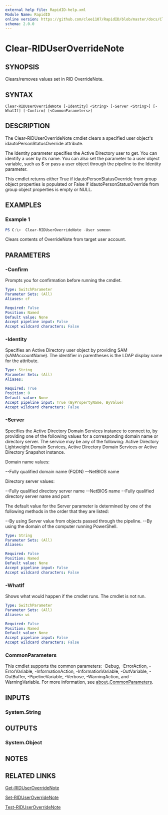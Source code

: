 ```yaml
---
external help file: RapidID-help.xml
Module Name: RapidID
online version: https://github.com/clee1107/RapidID/blob/master/docs/Clear-RIDUserOverrideNote.md
schema: 2.0.0
---
```


# Clear-RIDUserOverrideNote

## SYNOPSIS
Clears/removes values set in RID OverrideNote.

## SYNTAX

```
Clear-RIDUserOverrideNote [-Identity] <String> [-Server <String>] [-WhatIf] [-Confirm] [<CommonParameters>]
```

## DESCRIPTION
The Clear-RIDUserOverrideNote cmdlet clears a specified user object's idautoPersonStatusOverride attribute.

The Identity parameter specifies the Active Directory user to get. You can identify a user by its name. You can also set the parameter to a user object variable, such as $<localGroupObject> or pass a user object through the pipeline to the Identity parameter.

This cmdlet returns either True if idautoPersonStatusOverride from group object properties is populated or False if idautoPersonStatusOverride from group object properties is empty or NULL.


## EXAMPLES

### Example 1
```powershell
PS C:\>  Clear-RIDUserOverrideNote -User someon
```

Clears contents of OverrideNote from target user account.

## PARAMETERS

### -Confirm
Prompts you for confirmation before running the cmdlet.

```yaml
Type: SwitchParameter
Parameter Sets: (All)
Aliases: cf

Required: False
Position: Named
Default value: None
Accept pipeline input: False
Accept wildcard characters: False
```

### -Identity
Specifies an Active Directory user object by providing SAM (sAMAccountName). The identifier in parentheses is the LDAP display name for the attribute.

```yaml
Type: String
Parameter Sets: (All)
Aliases:

Required: True
Position: 0
Default value: None
Accept pipeline input: True (ByPropertyName, ByValue)
Accept wildcard characters: False
```

### -Server
Specifies the Active Directory Domain Services instance to connect to, by providing one of the following values for a corresponding domain name or directory server. The service may be any of the following: Active Directory Lightweight Domain Services, Active Directory Domain Services or Active Directory Snapshot instance.

Domain name values:

--Fully qualified domain name (FQDN)
--NetBIOS name

Directory server values:

--Fully qualified directory server name
--NetBIOS name
--Fully qualified directory server name and port

The default value for the Server parameter is determined by one of the following methods in the order that they are listed:

--By using Server value from objects passed through the pipeline.
--By using the domain of the computer running PowerShell.

```yaml
Type: String
Parameter Sets: (All)
Aliases:

Required: False
Position: Named
Default value: None
Accept pipeline input: False
Accept wildcard characters: False
```

### -WhatIf
Shows what would happen if the cmdlet runs.
The cmdlet is not run.

```yaml
Type: SwitchParameter
Parameter Sets: (All)
Aliases: wi

Required: False
Position: Named
Default value: None
Accept pipeline input: False
Accept wildcard characters: False
```

### CommonParameters
This cmdlet supports the common parameters: -Debug, -ErrorAction, -ErrorVariable, -InformationAction, -InformationVariable, -OutVariable, -OutBuffer, -PipelineVariable, -Verbose, -WarningAction, and -WarningVariable. For more information, see [about_CommonParameters](http://go.microsoft.com/fwlink/?LinkID=113216).

## INPUTS

### System.String

## OUTPUTS

### System.Object
## NOTES

## RELATED LINKS
[Get-RIDUserOverrideNote](https://github.com/clee1107/RapidID/blob/master/docs/Get-RIDUserOverrideNote.md)

[Set-RIDUserOverrideNote](https://github.com/clee1107/RapidID/blob/master/docs/Set-RIDUserOverrideNote.md)

[Test-RIDUserOverrideNote](https://github.com/clee1107/RapidID/blob/master/docs/Test-RIDUserOverrideNote.md)